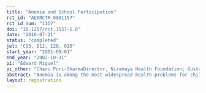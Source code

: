 ```yaml
---
title: "Anemia and School Participation"
rct_id: "AEARCTR-0001157"
rct_id_num: "1157"
doi: "10.1257/rct.1157-1.0"
date: "2016-07-21"
status: "completed"
jel: "C93, I12, I20, O15"
start_year: "2001-09-01"
end_year: "2002-10-31"
pi: "Edward Miguel"
pi_other: "Charu Puri-SharmaDirector, Niramaya Health Foundation; Gustavo J. BobonisAssistant Professor of Economics, University of Toronto"
abstract: "Anemia is among the most widespread health problems for children in developing countries. This paper evaluates the impact of a randomized health intervention delivering iron supplementation and deworming drugs to Indian preschool children. At baseline, 69 percent were anemic and 30 percent had intestinal worm infections. Weight increased among assisted children, and preschool-participation rates rose by 5.8 percentage points, reducing absenteeism by one-fifth. Gains were especially pronounced for those most likely to be anemic at baseline. Results contribute to a growing view that school-based health programs are an effective way of promoting school attendance in less developed countries."
layout: registration
---
```


